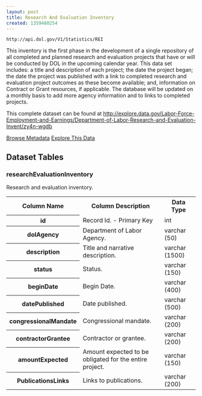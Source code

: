 ```yaml
---
layout: post
title: Research And Evaluation Inventory
created: 1359480254
---
```


```
http://api.dol.gov/V1/Statistics/REI
```

<p>This inventory is the first phase in the development of a single repository of all completed and planned research and evaluation projects that have or will be conducted by DOL in the upcoming calendar year. This data set includes: a title and description of each project; the date the project began; the date the project was published with a link to completed research and evaluation project outcomes as these become available; and, information on Contract or Grant resources, if applicable. The database will be updated on a monthly basis to add more agency information and to links to completed projects.</p>

<p>This complete dataset can be found at <a href="http://www.dol.gov/cgi-bin/leave-dol.asp?exiturl=http://explore.data.gov/Labor-Force-Employment-and-Earnings/Department-of-Labor-Research-and-Evaluation-Invent/zy4n-wgdb&amp;exitTitle=Research%20and%20Evaluation&amp;fedpage=yes">http://explore.data.gov/Labor-Force-Employment-and-Earnings/Department-of-Labor-Research-and-Evaluation-Invent/zy4n-wgdb</a></p>


<a href ="http://api.dol.gov/V1/Statistics/REI/$metadata" class="button radius button_dataset">Browse Metadata</a>
<a href ="https://devtools.dol.gov/APISampler/Home/Index1?datasetName=DOL Research and Evaluation Inventory Dataset" class="button radius button_dataset">Explore This Data</a>


## Dataset Tables  
<h3>researchEvaluationInventory</h3>

<p>Research and evaluation inventory.</p>

<table>
	<tbody>
		<tr>
			<th>Column Name</th>
			<th>Column Description</th>
			<th>Data Type</th>
		</tr>
		<tr>
			<th>id</th>
			<td>Record Id. - Primary Key</td>
			<td>int</td>
		</tr>
		<tr>
			<th>dolAgency</th>
			<td>Department of Labor Agency.</td>
			<td>varchar (50)</td>
		</tr>
		<tr>
			<th>description</th>
			<td>Title and narrative description.</td>
			<td>varchar (1500)</td>
		</tr>
		<tr>
			<th>status</th>
			<td>Status.</td>
			<td>varchar (150)</td>
		</tr>
		<tr>
			<th>beginDate</th>
			<td>Begin Date.</td>
			<td>varchar (400)</td>
		</tr>
		<tr>
			<th>datePublished</th>
			<td>Date published.</td>
			<td>varchar (500)</td>
		</tr>
		<tr>
			<th>congressionalMandate</th>
			<td>Congressional mandate.</td>
			<td>varchar (200)</td>
		</tr>
		<tr>
			<th>contractorGrantee</th>
			<td>Contractor or grantee.</td>
			<td>varchar (200)</td>
		</tr>
		<tr>
			<th>amountExpected</th>
			<td>Amount expected to be obligated for the entire project.</td>
			<td>varchar (150)</td>
		</tr>
		<tr>
			<th>PublicationsLinks</th>
			<td>Links to publications.</td>
			<td>varchar (200)</td>
		</tr>
	</tbody>
</table>
